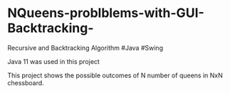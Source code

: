 # NQueens-problblems-with-GUI-Backtracking-
Recursive and Backtracking Algorithm
#Java  #Swing 

Java 11 was used in this project 

This project shows the possible outcomes of N number of queens in NxN chessboard.


